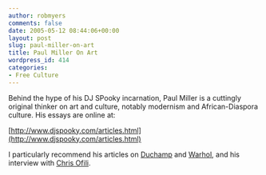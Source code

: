 ```yaml
---
author: robmyers
comments: false
date: 2005-05-12 08:44:06+00:00
layout: post
slug: paul-miller-on-art
title: Paul Miller On Art
wordpress_id: 414
categories:
- Free Culture
---
```


Behind the hype of his DJ SPooky incarnation, Paul Miller is a cuttingly original thinker on art and culture, notably modernism and African-Diaspora culture. His essays are online at:  
  
[http://www.djspooky.com/articles.html](http://www.djspooky.com/articles.html)   
  
I particularly recommend his articles on [Duchamp](http://www.djspooky.com/articles/errata.html) and [Warhol](http://www.djspooky.com/articles/warhole02.html), and his interview with [Chris Ofili](http://www.djspooky.com/articles/deepshit.html).

  


